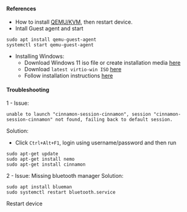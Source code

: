 #### References
- How to install [QEMU/KVM](https://forums.linuxmint.com/viewtopic.php?t=428069), then restart device.
- Intall Guest agent and start
```
sudo apt install qemu-guest-agent
systemctl start qemu-guest-agent
```
- Installing Windows:
    - Download Windows 11 iso file or create installation media [here](https://www.microsoft.com/en-us/software-download/windows11)
    - Download `latest virtio-win ISO` [here](https://github.com/virtio-win/virtio-win-pkg-scripts?tab=readme-ov-file#downloads)
    - Follow installation instructions [here](https://www.youtube.com/watch?v=WmFpwpW6Xko)

#### Troubleshooting

1 - 
Issue:
```
unable to launch "cinnamon-session-cinnamon", session "cinnamon-session-cinnamon" not found, failing back to default session.
```
Solution:
- Click `Ctrl+Alt+F1`, login using username/password and then run
```
sudo apt-get update
sudo apt-get install nemo
sudo apt-get install cinnamon
```
2 - Issue: Missing bluetooth manager
Solution: 
```
sudo apt install blueman
sudo systemctl restart bluetooth.service
```
Restart device
